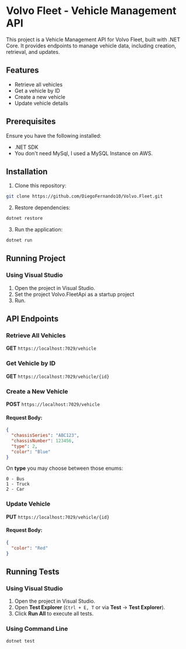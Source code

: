 ﻿# Volvo Fleet - Vehicle Management API

This project is a Vehicle Management API for Volvo Fleet, built with .NET Core. It provides endpoints to manage vehicle data, including creation, retrieval, and updates.

## Features
- Retrieve all vehicles
- Get a vehicle by ID
- Create a new vehicle
- Update vehicle details

## Prerequisites
Ensure you have the following installed:
- .NET SDK
- You don't need MySql, I used a MySQL Instance on AWS.

## Installation
1. Clone this repository:
```sh
git clone https://github.com/DiegoFernando10/Volvo.Fleet.git
```
2. Restore dependencies:
```sh
dotnet restore
```
3. Run the application:
```sh
dotnet run
```

## Running Project
### Using Visual Studio
1. Open the project in Visual Studio.
2. Set the project Volvo.FleetApi as a startup project
3. Run.

## API Endpoints

### Retrieve All Vehicles
**GET** `https://localhost:7029/vehicle`

### Get Vehicle by ID
**GET** `https://localhost:7029/vehicle/{id}`

### Create a New Vehicle
**POST** `https://localhost:7029/vehicle`
#### Request Body:
```json
{
  "chassisSeries": "ABC123",
  "chassisNumber": 123456,
  "type": 2,
  "color": "Blue"
}
```

On **type** you may choose between those enums:
```
0 - Bus
1 - Truck
2 - Car
```

### Update Vehicle
**PUT** `https://localhost:7029/vehicle/{id}`
#### Request Body:
```json
{
  "color": "Red"
}
```

## Running Tests
### Using Visual Studio
1. Open the project in Visual Studio.
2. Open **Test Explorer** (`Ctrl + E, T` or via **Test** → **Test Explorer**).
3. Click **Run All** to execute all tests.

### Using Command Line
```sh
dotnet test
```

